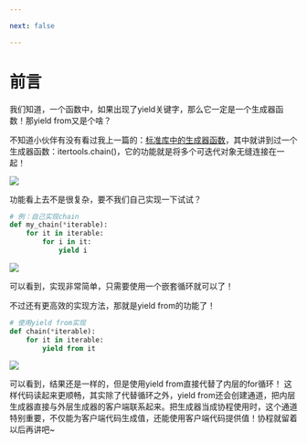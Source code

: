 ```yaml
---

next: false

---
```




<BlogInfo id="764"/>

#  前言

我们知道，一个函数中，如果出现了yield关键字，那么它一定是一个生成器函数！那yield from又是个啥？

不知道小伙伴有没有看过我上一篇的：[标准库中的生成器函数](https://blog.csdn.net/max_LLL/article/details/124241937
"标准库中的生成器函数")，其中就讲到过一个生成器函数：itertools.chain()，它的功能就是将多个可迭代对象无缝连接在一起！

![](http://www.lll.plus/media/image/2022/04/18/image-20220418100701-1.png)

功能看上去不是很复杂，要不我们自己实现一下试试？


```python
# 例：自己实现chain
def my_chain(*iterable):
    for it in iterable:
        for i in it:
            yield i
```

![](https://img-blog.csdnimg.cn/4c2cb5a2d199440c9cd833be46b7f0cc.png?x-oss-process=image/watermark,type_d3F5LXplbmhlaQ,shadow_50,text_Q1NETiBAbGl0dGxl5LquXw==,size_20,color_FFFFFF,t_70,g_se,x_16)

 可以看到，实现非常简单，只需要使用一个嵌套循环就可以了！

不过还有更高效的实现方法，那就是yield from的功能了！


```python
# 使用yield from实现
def chain(*iterable):
    for it in iterable:
        yield from it
```


![](https://img-blog.csdnimg.cn/fbbdad07e60b4914b504a6d3493fa339.png?x-oss-process=image/watermark,type_d3F5LXplbmhlaQ,shadow_50,text_Q1NETiBAbGl0dGxl5LquXw==,size_20,color_FFFFFF,t_70,g_se,x_16)

可以看到，结果还是一样的，但是使用yield from直接代替了内层的for循环！ 这样代码读起来更顺畅，其实除了代替循环之外，yield
from还会创建通道，把内层生成器直接与外层生成器的客户端联系起来。把生成器当成协程使用时，这个通道特别重要，不仅能为客户端代码生成值，还能使用客户端代码提供值！协程就留着以后再讲吧~



<ActionBox />
